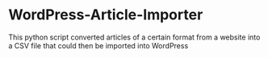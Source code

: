 # WordPress-Article-Importer

This python script converted articles of a certain format from a website into a CSV file that could then be imported into WordPress
